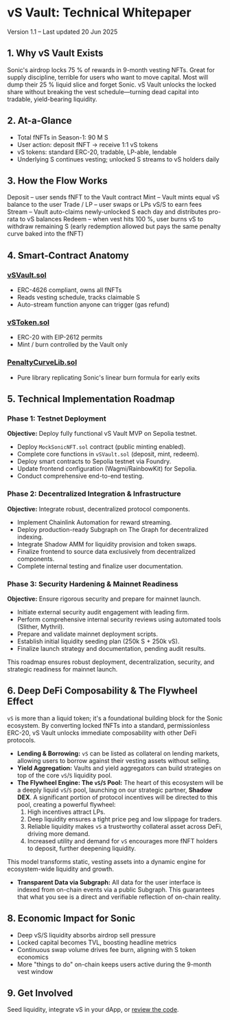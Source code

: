 # vS Vault: Technical Whitepaper
Version 1.1 – Last updated 20 Jun 2025

## 1. Why vS Vault Exists
Sonic's airdrop locks 75 % of rewards in 9-month vesting NFTs. Great for supply discipline, terrible for users who want to move capital. Most will dump their 25 % liquid slice and forget Sonic. vS Vault unlocks the locked share without breaking the vest schedule—turning dead capital into tradable, yield-bearing liquidity.

## 2. At-a-Glance
- Total fNFTs in Season-1: 90 M S
- User action: deposit fNFT → receive 1:1 vS tokens
- vS tokens: standard ERC-20, tradable, LP-able, lendable
- Underlying S continues vesting; unlocked S streams to vS holders daily

## 3. How the Flow Works
Deposit – user sends fNFT to the Vault contract
Mint – Vault mints equal vS balance to the user
Trade / LP – user swaps or LPs vS/S to earn fees
Stream – Vault auto-claims newly-unlocked S each day and distributes pro-rata to vS balances
Redeem – when vest hits 100 %, user burns vS to withdraw remaining S (early redemption allowed but pays the same penalty curve baked into the fNFT)

## 4. Smart-Contract Anatomy
### [vSVault.sol](https://github.com/b1rdmania/vs-token-mvp/blob/main/src/vSVault.sol)
- ERC-4626 compliant, owns all fNFTs
- Reads vesting schedule, tracks claimable S
- Auto-stream function anyone can trigger (gas refund)

### [vSToken.sol](https://github.com/b1rdmania/vs-token-mvp/blob/main/src/vSToken.sol)
- ERC-20 with EIP-2612 permits
- Mint / burn controlled by the Vault only

### [PenaltyCurveLib.sol](https://github.com/b1rdmania/vs-token-mvp/blob/main/src/PenaltyCurveLib.sol)
- Pure library replicating Sonic's linear burn formula for early exits

## 5. Technical Implementation Roadmap

### Phase 1: Testnet Deployment
**Objective:** Deploy fully functional vS Vault MVP on Sepolia testnet.
- Deploy `MockSonicNFT.sol` contract (public minting enabled).
- Complete core functions in `vSVault.sol` (deposit, mint, redeem).
- Deploy smart contracts to Sepolia testnet via Foundry.
- Update frontend configuration (Wagmi/RainbowKit) for Sepolia.
- Conduct comprehensive end-to-end testing.

### Phase 2: Decentralized Integration & Infrastructure
**Objective:** Integrate robust, decentralized protocol components.
- Implement Chainlink Automation for reward streaming.
- Deploy production-ready Subgraph on The Graph for decentralized indexing.
- Integrate Shadow AMM for liquidity provision and token swaps.
- Finalize frontend to source data exclusively from decentralized components.
- Complete internal testing and finalize user documentation.

### Phase 3: Security Hardening & Mainnet Readiness
**Objective:** Ensure rigorous security and prepare for mainnet launch.
- Initiate external security audit engagement with leading firm.
- Perform comprehensive internal security reviews using automated tools (Slither, Mythril).
- Prepare and validate mainnet deployment scripts.
- Establish initial liquidity seeding plan (250k S + 250k vS).
- Finalize launch strategy and documentation, pending audit results.

This roadmap ensures robust deployment, decentralization, security, and strategic readiness for mainnet launch.

## 6. Deep DeFi Composability & The Flywheel Effect
`vS` is more than a liquid token; it's a foundational building block for the Sonic ecosystem. By converting locked fNFTs into a standard, permissionless ERC-20, vS Vault unlocks immediate composability with other DeFi protocols.

- **Lending & Borrowing:** `vS` can be listed as collateral on lending markets, allowing users to borrow against their vesting assets without selling.
- **Yield Aggregation:** Vaults and yield aggregators can build strategies on top of the core `vS`/`S` liquidity pool.
- **The Flywheel Engine: The `vS`/`S` Pool:** The heart of this ecosystem will be a deeply liquid `vS`/`S` pool, launching on our strategic partner, **Shadow DEX**. A significant portion of protocol incentives will be directed to this pool, creating a powerful flywheel:
    1. High incentives attract LPs.
    2. Deep liquidity ensures a tight price peg and low slippage for traders.
    3. Reliable liquidity makes `vS` a trustworthy collateral asset across DeFi, driving more demand.
    4. Increased utility and demand for `vS` encourages more fNFT holders to deposit, further deepening liquidity.

This model transforms static, vesting assets into a dynamic engine for ecosystem-wide liquidity and growth.

- **Transparent Data via Subgraph:** All data for the user interface is indexed from on-chain events via a public Subgraph. This guarantees that what you see is a direct and verifiable reflection of on-chain reality.

## 8. Economic Impact for Sonic
- Deep vS/S liquidity absorbs airdrop sell pressure
- Locked capital becomes TVL, boosting headline metrics
- Continuous swap volume drives fee burn, aligning with S token economics
- More "things to do" on-chain keeps users active during the 9-month vest window

## 9. Get Involved
Seed liquidity, integrate vS in your dApp, or [review the code](https://github.com/b1rdmania/vs-token-mvp). 
